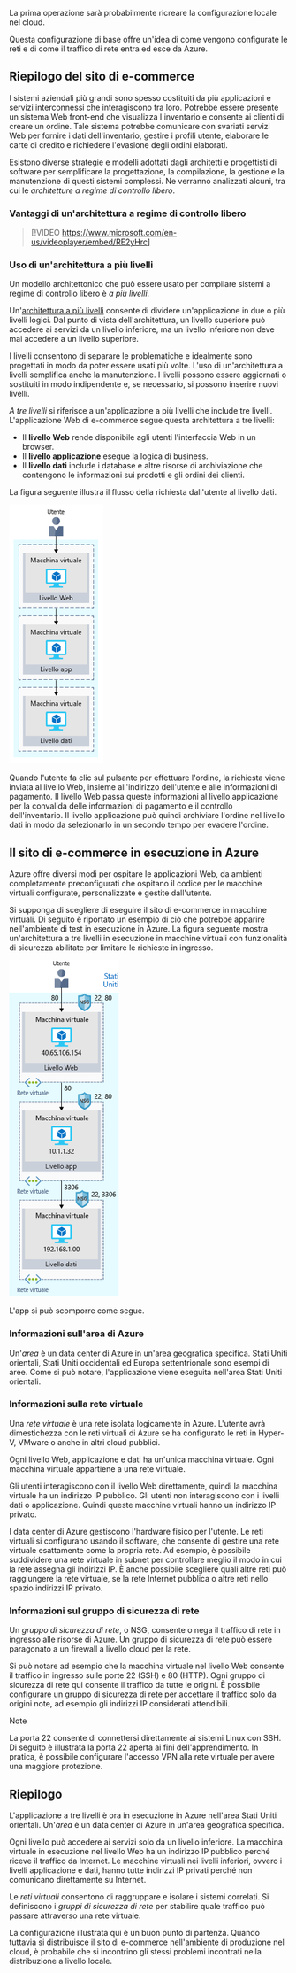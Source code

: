 La prima operazione sarà probabilmente ricreare la configurazione locale nel cloud.

Questa configurazione di base offre un'idea di come vengono configurate le reti e di come il traffico di rete entra ed esce da Azure.

## <a name="your-e-commerce-site-at-a-glance"></a>Riepilogo del sito di e-commerce

I sistemi aziendali più grandi sono spesso costituiti da più applicazioni e servizi interconnessi che interagiscono tra loro. Potrebbe essere presente un sistema Web front-end che visualizza l'inventario e consente ai clienti di creare un ordine. Tale sistema potrebbe comunicare con svariati servizi Web per fornire i dati dell'inventario, gestire i profili utente, elaborare le carte di credito e richiedere l'evasione degli ordini elaborati.

Esistono diverse strategie e modelli adottati dagli architetti e progettisti di software per semplificare la progettazione, la compilazione, la gestione e la manutenzione di questi sistemi complessi. Ne verranno analizzati alcuni, tra cui le _architetture a regime di controllo libero_.

### <a name="benefits-of-a-loosely-coupled-architecture"></a>Vantaggi di un'architettura a regime di controllo libero

<!-- TOOD: verify video -->
> [!VIDEO https://www.microsoft.com/en-us/videoplayer/embed/RE2yHrc]

### <a name="using-an-n-tier-architecture"></a>Uso di un'architettura a più livelli

Un modello architettonico che può essere usato per compilare sistemi a regime di controllo libero è _a più livelli_.

Un'[architettura a più livelli](https://docs.microsoft.com/azure/architecture/guide/architecture-styles/n-tier) consente di dividere un'applicazione in due o più livelli logici. Dal punto di vista dell'architettura, un livello superiore può accedere ai servizi da un livello inferiore, ma un livello inferiore non deve mai accedere a un livello superiore.

I livelli consentono di separare le problematiche e idealmente sono progettati in modo da poter essere usati più volte. L'uso di un'architettura a livelli semplifica anche la manutenzione. I livelli possono essere aggiornati o sostituiti in modo indipendente e, se necessario, si possono inserire nuovi livelli.

_A tre livelli_ si riferisce a un'applicazione a più livelli che include tre livelli. L'applicazione Web di e-commerce segue questa architettura a tre livelli:

* Il **livello Web** rende disponibile agli utenti l'interfaccia Web in un browser.
* Il **livello applicazione** esegue la logica di business.
* Il **livello dati** include i database e altre risorse di archiviazione che contengono le informazioni sui prodotti e gli ordini dei clienti.

La figura seguente illustra il flusso della richiesta dall'utente al livello dati.

![Figura che illustra un'architettura a tre livelli in cui ogni livello è ospitato in una macchina virtuale dedicata.](../media/2-three-tier.png)

Quando l'utente fa clic sul pulsante per effettuare l'ordine, la richiesta viene inviata al livello Web, insieme all'indirizzo dell'utente e alle informazioni di pagamento. Il livello Web passa queste informazioni al livello applicazione per la convalida delle informazioni di pagamento e il controllo dell'inventario. Il livello applicazione può quindi archiviare l'ordine nel livello dati in modo da selezionarlo in un secondo tempo per evadere l'ordine.

## <a name="your-e-commerce-site-running-on-azure"></a>Il sito di e-commerce in esecuzione in Azure

Azure offre diversi modi per ospitare le applicazioni Web, da ambienti completamente preconfigurati che ospitano il codice per le macchine virtuali configurate, personalizzate e gestite dall'utente.

Si supponga di scegliere di eseguire il sito di e-commerce in macchine virtuali. Di seguito è riportato un esempio di ciò che potrebbe apparire nell'ambiente di test in esecuzione in Azure. La figura seguente mostra un'architettura a tre livelli in esecuzione in macchine virtuali con funzionalità di sicurezza abilitate per limitare le richieste in ingresso. 

![Figura che illustra un'architettura a tre livelli in cui ogni livello è in esecuzione in una macchina virtuale separata. Ogni macchina virtuale è etichettata con l'indirizzo IP e si trova all'interno della propria rete virtuale. Ogni rete virtuale ha un gruppo di sicurezza di rete in cui sono elencate le porte aperte.](../media/2-test-deployment.png)

L'app si può scomporre come segue.

### <a name="what-is-an-azure-region"></a>Informazioni sull'area di Azure

Un'_area_ è un data center di Azure in un'area geografica specifica. Stati Uniti orientali, Stati Uniti occidentali ed Europa settentrionale sono esempi di aree. Come si può notare, l'applicazione viene eseguita nell'area Stati Uniti orientali.

### <a name="what-is-a-virtual-network"></a>Informazioni sulla rete virtuale

Una _rete virtuale_ è una rete isolata logicamente in Azure. L'utente avrà dimestichezza con le reti virtuali di Azure se ha configurato le reti in Hyper-V, VMware o anche in altri cloud pubblici.

Ogni livello Web, applicazione e dati ha un'unica macchina virtuale. Ogni macchina virtuale appartiene a una rete virtuale.

Gli utenti interagiscono con il livello Web direttamente, quindi la macchina virtuale ha un indirizzo IP pubblico. Gli utenti non interagiscono con i livelli dati o applicazione. Quindi queste macchine virtuali hanno un indirizzo IP privato.

I data center di Azure gestiscono l'hardware fisico per l'utente. Le reti virtuali si configurano usando il software, che consente di gestire una rete virtuale esattamente come la propria rete. Ad esempio, è possibile suddividere una rete virtuale in subnet per controllare meglio il modo in cui la rete assegna gli indirizzi IP. È anche possibile scegliere quali altre reti può raggiungere la rete virtuale, se la rete Internet pubblica o altre reti nello spazio indirizzi IP privato.

### <a name="whats-a-network-security-group"></a>Informazioni sul gruppo di sicurezza di rete

Un _gruppo di sicurezza di rete_, o NSG, consente o nega il traffico di rete in ingresso alle risorse di Azure. Un gruppo di sicurezza di rete può essere paragonato a un firewall a livello cloud per la rete.

Si può notare ad esempio che la macchina virtuale nel livello Web consente il traffico in ingresso sulle porte 22 (SSH) e 80 (HTTP). Ogni gruppo di sicurezza di rete qui consente il traffico da tutte le origini. È possibile configurare un gruppo di sicurezza di rete per accettare il traffico solo da origini note, ad esempio gli indirizzi IP considerati attendibili.

> [!NOTE]
> La porta 22 consente di connettersi direttamente ai sistemi Linux con SSH. Di seguito è illustrata la porta 22 aperta ai fini dell'apprendimento. In pratica, è possibile configurare l'accesso VPN alla rete virtuale per avere una maggiore protezione.

## <a name="summary"></a>Riepilogo

L'applicazione a tre livelli è ora in esecuzione in Azure nell'area Stati Uniti orientali. Un'_area_ è un data center di Azure in un'area geografica specifica.

Ogni livello può accedere ai servizi solo da un livello inferiore. La macchina virtuale in esecuzione nel livello Web ha un indirizzo IP pubblico perché riceve il traffico da Internet. Le macchine virtuali nei livelli inferiori, ovvero i livelli applicazione e dati, hanno tutte indirizzi IP privati perché non comunicano direttamente su Internet.

Le _reti virtuali_ consentono di raggruppare e isolare i sistemi correlati. Si definiscono i _gruppi di sicurezza di rete_ per stabilire quale traffico può passare attraverso una rete virtuale.

La configurazione illustrata qui è un buon punto di partenza. Quando tuttavia si distribuisce il sito di e-commerce nell'ambiente di produzione nel cloud, è probabile che si incontrino gli stessi problemi incontrati nella distribuzione a livello locale.
